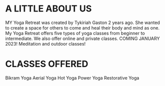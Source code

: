 # A LITTLE ABOUT US
MY Yoga Retreat was created by Tykiriah Gaston 2 years ago. She wanted to create a space for others to come and heal their body and mind as one.
My Yoga Retreat offers five types of yoga classes from beginner to intermediate. We also offer online and private classes. 
COMING JANUARY 2023! Meditation and outdoor classes!

# CLASSES OFFERED
Bikram Yoga
Aerial Yoga
Hot Yoga
Power Yoga
Restorative Yoga
